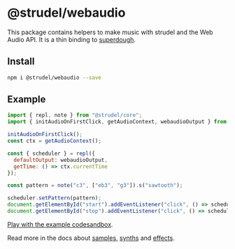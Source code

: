 # @strudel/webaudio

This package contains helpers to make music with strudel and the Web Audio API.
It is a thin binding to [superdough](https://www.npmjs.com/package/superdough).

## Install

```sh
npm i @strudel/webaudio --save
```

## Example

```js
import { repl, note } from "@strudel/core";
import { initAudioOnFirstClick, getAudioContext, webaudioOutput } from "@strudel/webaudio";

initAudioOnFirstClick();
const ctx = getAudioContext();

const { scheduler } = repl({
  defaultOutput: webaudioOutput,
  getTime: () => ctx.currentTime
});

const pattern = note("c3", ["eb3", "g3"]).s("sawtooth");

scheduler.setPattern(pattern);
document.getElementById("start").addEventListener("click", () => scheduler.start());
document.getElementById("stop").addEventListener("click", () => scheduler.stop());
```

[Play with the example codesandbox](https://codesandbox.io/s/amazing-dawn-gclfwg?file=/src/index.js).

Read more in the docs about [samples](https://strudel.cc/learn/samples/), [synths](https://strudel.cc/learn/synths/) and [effects](https://strudel.cc/learn/effects/).
